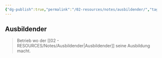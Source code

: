 ```yaml
---
{"dg-publish":true,"permalink":"/02-resources/notes/ausbildender/","tags":["wirtschaft/bwl"],"noteIcon":"","updated":"2025-09-27T01:32:44.000+02:00"}
---
```


## Ausbildender 
> Betrieb wo der [[02 - RESOURCES/Notes/Ausbildender\|Ausbildender]] seine Ausbildung macht.

